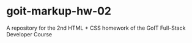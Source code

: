 # goit-markup-hw-02
A repository for the 2nd HTML + CSS homework of the GoIT Full-Stack Developer Course
